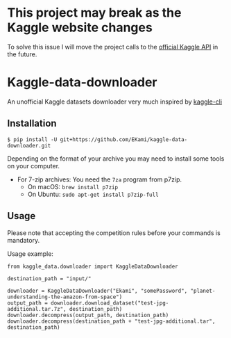 # This project may break as the Kaggle website changes

To solve this issue I will move the project calls to the [official Kaggle API](https://github.com/Kaggle/kaggle-api) in the future.

# Kaggle-data-downloader
An unofficial Kaggle datasets downloader very much inspired by [kaggle-cli](https://github.com/floydwch/kaggle-cli)

## Installation

```
$ pip install -U git+https://github.com/EKami/kaggle-data-downloader.git
```

Depending on the format of your archive you may need to install some tools
on your computer.

 - For 7-zip archives: You need the `7za` program from p7zip. 
    - On macOS: `brew install p7zip`
    - On Ubuntu: `sudo apt-get install p7zip-full`

## Usage
Please note that accepting the competition rules before your commands is mandatory.

Usage example:
```
from kaggle_data.downloader import KaggleDataDownloader

destination_path = "input/"

downloader = KaggleDataDownloader("Ekami", "somePassword", "planet-understanding-the-amazon-from-space")
output_path = downloader.download_dataset("test-jpg-additional.tar.7z", destination_path)
downloader.decompress(output_path, destination_path)
downloader.decompress(destination_path + "test-jpg-additional.tar", destination_path)
```
